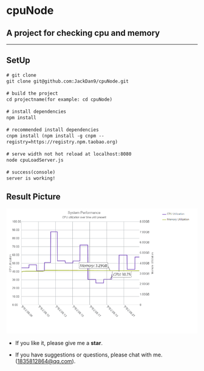 # cpuNode
## A project for checking cpu and memory

------

## SetUp

```
# git clone
git clone git@github.com:JackDan9/cpuNode.git

# build the project
cd projectname(for example: cd cpuNode)

# install dependencies
npm install

# recommended install dependencies
cnpm install (npm install -g cnpm --registry=https://registry.npm.taobao.org)

# serve width not hot reload at localhost:8080
node cpuLoadServer.js

# success(console)
server is working!
```

## Result Picture

![readme][1]

- If you like it, please give me a **star**.
- If you have suggestions or questions, please chat with me.(1835812864@qq.com).


  [1]: ./images/readme.png "readme.png"